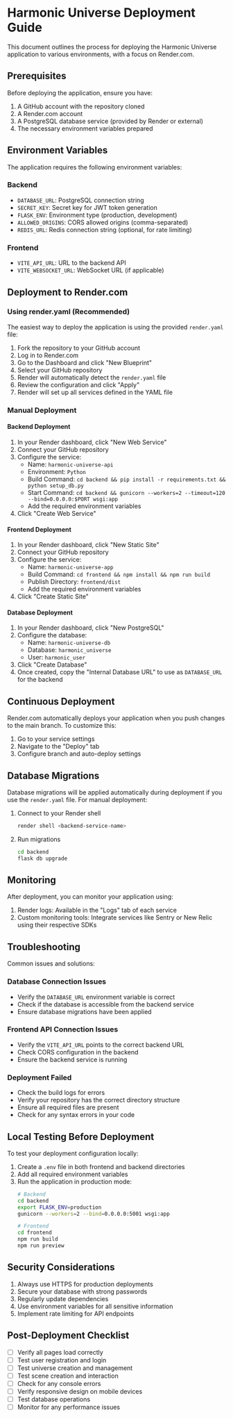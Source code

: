 # Harmonic Universe Deployment Guide

This document outlines the process for deploying the Harmonic Universe application to various environments, with a focus on Render.com.

## Prerequisites

Before deploying the application, ensure you have:

1. A GitHub account with the repository cloned
2. A Render.com account
3. A PostgreSQL database service (provided by Render or external)
4. The necessary environment variables prepared

## Environment Variables

The application requires the following environment variables:

### Backend

- `DATABASE_URL`: PostgreSQL connection string
- `SECRET_KEY`: Secret key for JWT token generation
- `FLASK_ENV`: Environment type (production, development)
- `ALLOWED_ORIGINS`: CORS allowed origins (comma-separated)
- `REDIS_URL`: Redis connection string (optional, for rate limiting)

### Frontend

- `VITE_API_URL`: URL to the backend API
- `VITE_WEBSOCKET_URL`: WebSocket URL (if applicable)

## Deployment to Render.com

### Using render.yaml (Recommended)

The easiest way to deploy the application is using the provided `render.yaml` file:

1. Fork the repository to your GitHub account
2. Log in to Render.com
3. Go to the Dashboard and click "New Blueprint"
4. Select your GitHub repository
5. Render will automatically detect the `render.yaml` file
6. Review the configuration and click "Apply"
7. Render will set up all services defined in the YAML file

### Manual Deployment

#### Backend Deployment

1. In your Render dashboard, click "New Web Service"
2. Connect your GitHub repository
3. Configure the service:
   - Name: `harmonic-universe-api`
   - Environment: `Python`
   - Build Command: `cd backend && pip install -r requirements.txt && python setup_db.py`
   - Start Command: `cd backend && gunicorn --workers=2 --timeout=120 --bind=0.0.0.0:$PORT wsgi:app`
   - Add the required environment variables
4. Click "Create Web Service"

#### Frontend Deployment

1. In your Render dashboard, click "New Static Site"
2. Connect your GitHub repository
3. Configure the service:
   - Name: `harmonic-universe-app`
   - Build Command: `cd frontend && npm install && npm run build`
   - Publish Directory: `frontend/dist`
   - Add the required environment variables
4. Click "Create Static Site"

#### Database Deployment

1. In your Render dashboard, click "New PostgreSQL"
2. Configure the database:
   - Name: `harmonic-universe-db`
   - Database: `harmonic_universe`
   - User: `harmonic_user`
3. Click "Create Database"
4. Once created, copy the "Internal Database URL" to use as `DATABASE_URL` for the backend

## Continuous Deployment

Render.com automatically deploys your application when you push changes to the main branch. To customize this:

1. Go to your service settings
2. Navigate to the "Deploy" tab
3. Configure branch and auto-deploy settings

## Database Migrations

Database migrations will be applied automatically during deployment if you use the `render.yaml` file. For manual deployment:

1. Connect to your Render shell
   ```bash
   render shell <backend-service-name>
   ```

2. Run migrations
   ```bash
   cd backend
   flask db upgrade
   ```

## Monitoring

After deployment, you can monitor your application using:

1. Render logs: Available in the "Logs" tab of each service
2. Custom monitoring tools: Integrate services like Sentry or New Relic using their respective SDKs

## Troubleshooting

Common issues and solutions:

### Database Connection Issues

- Verify the `DATABASE_URL` environment variable is correct
- Check if the database is accessible from the backend service
- Ensure database migrations have been applied

### Frontend API Connection Issues

- Verify the `VITE_API_URL` points to the correct backend URL
- Check CORS configuration in the backend
- Ensure the backend service is running

### Deployment Failed

- Check the build logs for errors
- Verify your repository has the correct directory structure
- Ensure all required files are present
- Check for any syntax errors in your code

## Local Testing Before Deployment

To test your deployment configuration locally:

1. Create a `.env` file in both frontend and backend directories
2. Add all required environment variables
3. Run the application in production mode:
   ```bash
   # Backend
   cd backend
   export FLASK_ENV=production
   gunicorn --workers=2 --bind=0.0.0.0:5001 wsgi:app
   
   # Frontend
   cd frontend
   npm run build
   npm run preview
   ```

## Security Considerations

1. Always use HTTPS for production deployments
2. Secure your database with strong passwords
3. Regularly update dependencies
4. Use environment variables for all sensitive information
5. Implement rate limiting for API endpoints

## Post-Deployment Checklist

- [ ] Verify all pages load correctly
- [ ] Test user registration and login
- [ ] Test universe creation and management
- [ ] Test scene creation and interaction
- [ ] Check for any console errors
- [ ] Verify responsive design on mobile devices
- [ ] Test database operations
- [ ] Monitor for any performance issues 